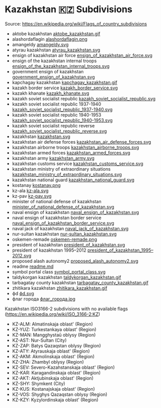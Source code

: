 # Kazakhstan 🇰🇿 Subdivisions

Source: https://en.wikipedia.org/wiki/Flags_of_country_subdivisions

* aktobe kazakhstan [aktobe_kazakhstan.gif](https://github.com/amckenna41/iso3166-flag-icons/blob/main/iso3166-2-icons/KZ/aktobe_kazakhstan.gif)
* alashordaflagin [alashordaflagin.png](https://github.com/amckenna41/iso3166-flag-icons/blob/main/iso3166-2-icons/KZ/alashordaflagin.png)
* amangeldy [amangeldy.svg](https://github.com/amckenna41/iso3166-flag-icons/blob/main/iso3166-2-icons/KZ/amangeldy.svg)
* atyrau kazakhstan [atyrau_kazakhstan.svg](https://github.com/amckenna41/iso3166-flag-icons/blob/main/iso3166-2-icons/KZ/atyrau_kazakhstan.svg)
* ensign of kazakhstan air force [ensign_of_kazakhstan_air_force.svg](https://github.com/amckenna41/iso3166-flag-icons/blob/main/iso3166-2-icons/KZ/ensign_of_kazakhstan_air_force.svg)
* ensign of the kazakhstan internal troops [ensign_of_the_kazakhstan_internal_troops.svg](https://github.com/amckenna41/iso3166-flag-icons/blob/main/iso3166-2-icons/KZ/ensign_of_the_kazakhstan_internal_troops.svg)
* government ensign of kazakhstan [government_ensign_of_kazakhstan.svg](https://github.com/amckenna41/iso3166-flag-icons/blob/main/iso3166-2-icons/KZ/government_ensign_of_kazakhstan.svg)
* kapchagay kazakhstan [kapchagay_kazakhstan.gif](https://github.com/amckenna41/iso3166-flag-icons/blob/main/iso3166-2-icons/KZ/kapchagay_kazakhstan.gif)
* kazakh border service [kazakh_border_service.svg](https://github.com/amckenna41/iso3166-flag-icons/blob/main/iso3166-2-icons/KZ/kazakh_border_service.svg)
* kazakh khanate [kazakh_khanate.svg](https://github.com/amckenna41/iso3166-flag-icons/blob/main/iso3166-2-icons/KZ/kazakh_khanate.svg)
* kazakh soviet socialist republic [kazakh_soviet_socialist_republic.svg](https://github.com/amckenna41/iso3166-flag-icons/blob/main/iso3166-2-icons/KZ/kazakh_soviet_socialist_republic.svg)
* kazakh soviet socialist republic 1937-1940 [kazakh_soviet_socialist_republic_1937-1940.svg](https://github.com/amckenna41/iso3166-flag-icons/blob/main/iso3166-2-icons/KZ/kazakh_soviet_socialist_republic_1937-1940.svg)
* kazakh soviet socialist republic 1940-1953 [kazakh_soviet_socialist_republic_1940-1953.svg](https://github.com/amckenna41/iso3166-flag-icons/blob/main/iso3166-2-icons/KZ/kazakh_soviet_socialist_republic_1940-1953.svg)
* kazakh soviet socialist republic reverse [kazakh_soviet_socialist_republic_reverse.svg](https://github.com/amckenna41/iso3166-flag-icons/blob/main/iso3166-2-icons/KZ/kazakh_soviet_socialist_republic_reverse.svg)
* kazakhstan [kazakhstan.svg](https://github.com/amckenna41/iso3166-flag-icons/blob/main/iso3166-2-icons/KZ/kazakhstan.svg)
* kazakhstan air defense forces [kazakhstan_air_defense_forces.svg](https://github.com/amckenna41/iso3166-flag-icons/blob/main/iso3166-2-icons/KZ/kazakhstan_air_defense_forces.svg)
* kazakhstan airborne troops [kazakhstan_airborne_troops.svg](https://github.com/amckenna41/iso3166-flag-icons/blob/main/iso3166-2-icons/KZ/kazakhstan_airborne_troops.svg)
* kazakhstan armed forces [kazakhstan_armed_forces.svg](https://github.com/amckenna41/iso3166-flag-icons/blob/main/iso3166-2-icons/KZ/kazakhstan_armed_forces.svg)
* kazakhstan army [kazakhstan_army.svg](https://github.com/amckenna41/iso3166-flag-icons/blob/main/iso3166-2-icons/KZ/kazakhstan_army.svg)
* kazakhstan customs service [kazakhstan_customs_service.svg](https://github.com/amckenna41/iso3166-flag-icons/blob/main/iso3166-2-icons/KZ/kazakhstan_customs_service.svg)
* kazakhstan ministry of extraordinary situations [kazakhstan_ministry_of_extraordinary_situations.svg](https://github.com/amckenna41/iso3166-flag-icons/blob/main/iso3166-2-icons/KZ/kazakhstan_ministry_of_extraordinary_situations.svg)
* kazakhstan national guard [kazakhstan_national_guard.svg](https://github.com/amckenna41/iso3166-flag-icons/blob/main/iso3166-2-icons/KZ/kazakhstan_national_guard.svg)
* kostanay [kostanay.png](https://github.com/amckenna41/iso3166-flag-icons/blob/main/iso3166-2-icons/KZ/kostanay.png)
* kz-ala [kz-ala.svg](https://github.com/amckenna41/iso3166-flag-icons/blob/main/iso3166-2-icons/KZ/kz-ala.svg)
* kz-pav [kz-pav.svg](https://github.com/amckenna41/iso3166-flag-icons/blob/main/iso3166-2-icons/KZ/kz-pav.svg)
* minister of national defense of kazakhstan [minister_of_national_defense_of_kazakhstan.svg](https://github.com/amckenna41/iso3166-flag-icons/blob/main/iso3166-2-icons/KZ/minister_of_national_defense_of_kazakhstan.svg)
* naval ensign of kazakhstan [naval_ensign_of_kazakhstan.svg](https://github.com/amckenna41/iso3166-flag-icons/blob/main/iso3166-2-icons/KZ/naval_ensign_of_kazakhstan.svg)
* naval ensign of kazakhstan border service [naval_ensign_of_kazakhstan_border_service.svg](https://github.com/amckenna41/iso3166-flag-icons/blob/main/iso3166-2-icons/KZ/naval_ensign_of_kazakhstan_border_service.svg)
* naval jack of kazakhstan [naval_jack_of_kazakhstan.svg](https://github.com/amckenna41/iso3166-flag-icons/blob/main/iso3166-2-icons/KZ/naval_jack_of_kazakhstan.svg)
* nur-sultan kazakhstan [nur-sultan_kazakhstan.svg](https://github.com/amckenna41/iso3166-flag-icons/blob/main/iso3166-2-icons/KZ/nur-sultan_kazakhstan.svg)
* oskemen-remade [oskemen-remade.png](https://github.com/amckenna41/iso3166-flag-icons/blob/main/iso3166-2-icons/KZ/oskemen-remade.png)
* president of kazakhstan [president_of_kazakhstan.svg](https://github.com/amckenna41/iso3166-flag-icons/blob/main/iso3166-2-icons/KZ/president_of_kazakhstan.svg)
* president of kazakhstan 1995–2012 [president_of_kazakhstan_1995–2012.svg](https://github.com/amckenna41/iso3166-flag-icons/blob/main/iso3166-2-icons/KZ/president_of_kazakhstan_1995–2012.svg)
* proposed alash autonomy2 [proposed_alash_autonomy2.svg](https://github.com/amckenna41/iso3166-flag-icons/blob/main/iso3166-2-icons/KZ/proposed_alash_autonomy2.svg)
* readme [readme.md](https://github.com/amckenna41/iso3166-flag-icons/blob/main/iso3166-2-icons/KZ/readme.md)
* symbol portal class [symbol_portal_class.svg](https://github.com/amckenna41/iso3166-flag-icons/blob/main/iso3166-2-icons/KZ/symbol_portal_class.svg)
* taldykorgan kazakhstan [taldykorgan_kazakhstan.gif](https://github.com/amckenna41/iso3166-flag-icons/blob/main/iso3166-2-icons/KZ/taldykorgan_kazakhstan.gif)
* tarbagatay county kazakhstan [tarbagatay_county_kazakhstan.gif](https://github.com/amckenna41/iso3166-flag-icons/blob/main/iso3166-2-icons/KZ/tarbagatay_county_kazakhstan.gif)
* zhitikara kazakhstan [zhitikara_kazakhstan.gif](https://github.com/amckenna41/iso3166-flag-icons/blob/main/iso3166-2-icons/KZ/zhitikara_kazakhstan.gif)
* фd [фd.svg](https://github.com/amckenna41/iso3166-flag-icons/blob/main/iso3166-2-icons/KZ/фd.svg)
* флаг города [флаг_города.jpg](https://github.com/amckenna41/iso3166-flag-icons/blob/main/iso3166-2-icons/KZ/флаг_города.jpg)

Kazakhstan ISO3166-2 subdivisions with no available flags (https://en.wikipedia.org/wiki/ISO_3166-2:KZ)

* KZ-ALM: Almatinskaja oblast' (Region)
* KZ-YUZ: Turkestankaya oblast' (Region)
* KZ-MAN: Mangghystaū oblysy (Region)
* KZ-AST: Nur-Sultan (City)
* KZ-ZAP: Batys Qazaqstan oblysy (Region)
* KZ-ATY: Atyrauskaja oblast' (Region)
* KZ-AKM: Akmolinskaja oblast' (Region)
* KZ-ZHA: Zhambyl oblysy (Region)
* KZ-SEV: Severo-Kazahstanskaja oblast' (Region)
* KZ-KAR: Karagandinskaja oblast' (Region)
* KZ-AKT: Aktjubinskaja oblast' (Region)
* KZ-SHY: Shymkent (City)
* KZ-KUS: Kostanajskaja oblast' (Region)
* KZ-VOS: Shyghys Qazaqstan oblysy (Region)
* KZ-KZY: Kyzylordinskaja oblast' (Region)